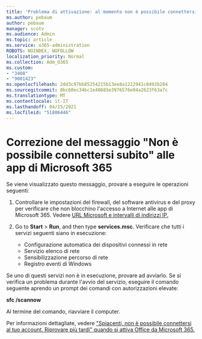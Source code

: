 ```yaml
---
title: 'Problema di attivazione: al momento non è possibile connettersi'
ms.author: pebaum
author: pebaum
manager: scotv
ms.audience: Admin
ms.topic: article
ms.service: o365-administration
ROBOTS: NOINDEX, NOFOLLOW
localization_priority: Normal
ms.collection: Adm_O365
ms.custom:
- "3408"
- "9001423"
ms.openlocfilehash: 2dd3c97bb85254215b13ee8a1222941c0492b204
ms.sourcegitcommit: 8bc60ec34bc1e40685e3976576e04a2623f63a7c
ms.translationtype: MT
ms.contentlocale: it-IT
ms.lasthandoff: 04/15/2021
ms.locfileid: "51806446"
---
```

# <a name="fixing-the-microsoft-365-apps-we-are-unable-to-connect-right-now-message"></a>Correzione del messaggio "Non è possibile connettersi subito" alle app di Microsoft 365

Se viene visualizzato questo messaggio, provare a eseguire le operazioni seguenti:

1. Controllare le impostazioni del firewall, del software antivirus e del proxy per verificare che non blocchino l'accesso a Internet alle app di Microsoft 365. Vedere [URL Microsoft e intervalli di indirizzi IP.](https://docs.microsoft.com/office365/enterprise/urls-and-ip-address-ranges)

2. Go to **Start**  >  **Run**, and then type **services.msc**. Verificare che tutti i servizi seguenti siano in esecuzione:
    - Configurazione automatica dei dispositivi connessi in rete
    - Servizio elenco di rete
    - Sensibilizzazione percorso di rete
    - Registro eventi di Windows

Se uno di questi servizi non è in esecuzione, provare ad avviarlo. Se si verifica un problema durante l'avvio del servizio, eseguire il comando seguente aprendo un prompt dei comandi con autorizzazioni elevate:

**sfc /scannow**

Al termine del comando, riavviare il computer.

Per informazioni dettagliate, vedere ["Spiacenti, non è possibile connettersi al tuo account. Riprovare più tardi" quando si attiva Office da Microsoft 365.](https://docs.microsoft.com/office/troubleshoot/activation-installation/issue-when-activate-office-from-office-365)